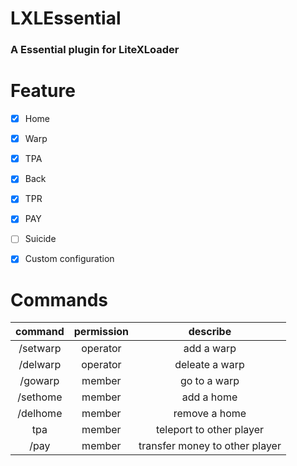 # LXLEssential
### A Essential plugin for LiteXLoader

# Feature
- [x]  Home

- [x]  Warp

- [x]  TPA

- [x]  Back

- [x]  TPR

- [x]  PAY

- [ ]  Suicide

- [x]  Custom configuration

# Commands

|command|permission|describe|
|:-:|:-:|:-:|
|/setwarp|operator|add a warp|
|/delwarp|operator|deleate a warp|
|/gowarp|member| go to a warp|
|/sethome|member|add a home|
|/delhome|member|remove a home|
|tpa|member|teleport to other player|
|/pay|member|transfer money to other player|